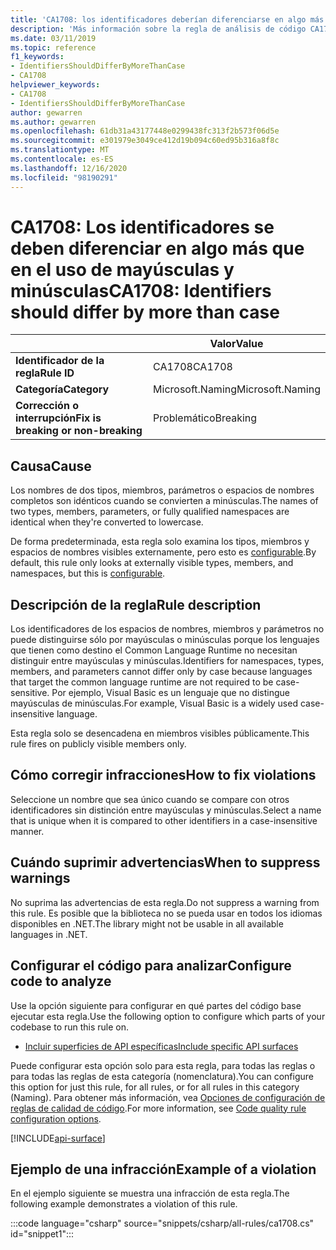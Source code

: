 ```yaml
---
title: 'CA1708: los identificadores deberían diferenciarse en algo más que case (análisis de código)'
description: 'Más información sobre la regla de análisis de código CA1708: los identificadores deberían diferenciarse en algo más que Case'
ms.date: 03/11/2019
ms.topic: reference
f1_keywords:
- IdentifiersShouldDifferByMoreThanCase
- CA1708
helpviewer_keywords:
- CA1708
- IdentifiersShouldDifferByMoreThanCase
author: gewarren
ms.author: gewarren
ms.openlocfilehash: 61db31a43177448e0299438fc313f2b573f06d5e
ms.sourcegitcommit: e301979e3049ce412d19b094c60ed95b316a8f8c
ms.translationtype: MT
ms.contentlocale: es-ES
ms.lasthandoff: 12/16/2020
ms.locfileid: "98190291"
---
```

# <a name="ca1708-identifiers-should-differ-by-more-than-case"></a><span data-ttu-id="51127-103">CA1708: Los identificadores se deben diferenciar en algo más que en el uso de mayúsculas y minúsculas</span><span class="sxs-lookup"><span data-stu-id="51127-103">CA1708: Identifiers should differ by more than case</span></span>

| | <span data-ttu-id="51127-104">Valor</span><span class="sxs-lookup"><span data-stu-id="51127-104">Value</span></span> |
|-|-|
| <span data-ttu-id="51127-105">**Identificador de la regla**</span><span class="sxs-lookup"><span data-stu-id="51127-105">**Rule ID**</span></span> |<span data-ttu-id="51127-106">CA1708</span><span class="sxs-lookup"><span data-stu-id="51127-106">CA1708</span></span>|
| <span data-ttu-id="51127-107">**Categoría**</span><span class="sxs-lookup"><span data-stu-id="51127-107">**Category**</span></span> |<span data-ttu-id="51127-108">Microsoft.Naming</span><span class="sxs-lookup"><span data-stu-id="51127-108">Microsoft.Naming</span></span>|
| <span data-ttu-id="51127-109">**Corrección o interrupción**</span><span class="sxs-lookup"><span data-stu-id="51127-109">**Fix is breaking or non-breaking**</span></span> |<span data-ttu-id="51127-110">Problemático</span><span class="sxs-lookup"><span data-stu-id="51127-110">Breaking</span></span>|

## <a name="cause"></a><span data-ttu-id="51127-111">Causa</span><span class="sxs-lookup"><span data-stu-id="51127-111">Cause</span></span>

<span data-ttu-id="51127-112">Los nombres de dos tipos, miembros, parámetros o espacios de nombres completos son idénticos cuando se convierten a minúsculas.</span><span class="sxs-lookup"><span data-stu-id="51127-112">The names of two types, members, parameters, or fully qualified namespaces are identical when they're converted to lowercase.</span></span>

<span data-ttu-id="51127-113">De forma predeterminada, esta regla solo examina los tipos, miembros y espacios de nombres visibles externamente, pero esto es [configurable](#configure-code-to-analyze).</span><span class="sxs-lookup"><span data-stu-id="51127-113">By default, this rule only looks at externally visible types, members, and namespaces, but this is [configurable](#configure-code-to-analyze).</span></span>

## <a name="rule-description"></a><span data-ttu-id="51127-114">Descripción de la regla</span><span class="sxs-lookup"><span data-stu-id="51127-114">Rule description</span></span>

<span data-ttu-id="51127-115">Los identificadores de los espacios de nombres, miembros y parámetros no puede distinguirse sólo por mayúsculas o minúsculas porque los lenguajes que tienen como destino el Common Language Runtime no necesitan distinguir entre mayúsculas y minúsculas.</span><span class="sxs-lookup"><span data-stu-id="51127-115">Identifiers for namespaces, types, members, and parameters cannot differ only by case because languages that target the common language runtime are not required to be case-sensitive.</span></span> <span data-ttu-id="51127-116">Por ejemplo, Visual Basic es un lenguaje que no distingue mayúsculas de minúsculas.</span><span class="sxs-lookup"><span data-stu-id="51127-116">For example, Visual Basic is a widely used case-insensitive language.</span></span>

<span data-ttu-id="51127-117">Esta regla solo se desencadena en miembros visibles públicamente.</span><span class="sxs-lookup"><span data-stu-id="51127-117">This rule fires on publicly visible members only.</span></span>

## <a name="how-to-fix-violations"></a><span data-ttu-id="51127-118">Cómo corregir infracciones</span><span class="sxs-lookup"><span data-stu-id="51127-118">How to fix violations</span></span>

<span data-ttu-id="51127-119">Seleccione un nombre que sea único cuando se compare con otros identificadores sin distinción entre mayúsculas y minúsculas.</span><span class="sxs-lookup"><span data-stu-id="51127-119">Select a name that is unique when it is compared to other identifiers in a case-insensitive manner.</span></span>

## <a name="when-to-suppress-warnings"></a><span data-ttu-id="51127-120">Cuándo suprimir advertencias</span><span class="sxs-lookup"><span data-stu-id="51127-120">When to suppress warnings</span></span>

<span data-ttu-id="51127-121">No suprima las advertencias de esta regla.</span><span class="sxs-lookup"><span data-stu-id="51127-121">Do not suppress a warning from this rule.</span></span> <span data-ttu-id="51127-122">Es posible que la biblioteca no se pueda usar en todos los idiomas disponibles en .NET.</span><span class="sxs-lookup"><span data-stu-id="51127-122">The library might not be usable in all available languages in .NET.</span></span>

## <a name="configure-code-to-analyze"></a><span data-ttu-id="51127-123">Configurar el código para analizar</span><span class="sxs-lookup"><span data-stu-id="51127-123">Configure code to analyze</span></span>

<span data-ttu-id="51127-124">Use la opción siguiente para configurar en qué partes del código base ejecutar esta regla.</span><span class="sxs-lookup"><span data-stu-id="51127-124">Use the following option to configure which parts of your codebase to run this rule on.</span></span>

- [<span data-ttu-id="51127-125">Incluir superficies de API específicas</span><span class="sxs-lookup"><span data-stu-id="51127-125">Include specific API surfaces</span></span>](#include-specific-api-surfaces)

<span data-ttu-id="51127-126">Puede configurar esta opción solo para esta regla, para todas las reglas o para todas las reglas de esta categoría (nomenclatura).</span><span class="sxs-lookup"><span data-stu-id="51127-126">You can configure this option for just this rule, for all rules, or for all rules in this category (Naming).</span></span> <span data-ttu-id="51127-127">Para obtener más información, vea [Opciones de configuración de reglas de calidad de código](../code-quality-rule-options.md).</span><span class="sxs-lookup"><span data-stu-id="51127-127">For more information, see [Code quality rule configuration options](../code-quality-rule-options.md).</span></span>

[!INCLUDE[api-surface](~/includes/code-analysis/api-surface.md)]

## <a name="example-of-a-violation"></a><span data-ttu-id="51127-128">Ejemplo de una infracción</span><span class="sxs-lookup"><span data-stu-id="51127-128">Example of a violation</span></span>

<span data-ttu-id="51127-129">En el ejemplo siguiente se muestra una infracción de esta regla.</span><span class="sxs-lookup"><span data-stu-id="51127-129">The following example demonstrates a violation of this rule.</span></span>

:::code language="csharp" source="snippets/csharp/all-rules/ca1708.cs" id="snippet1":::
